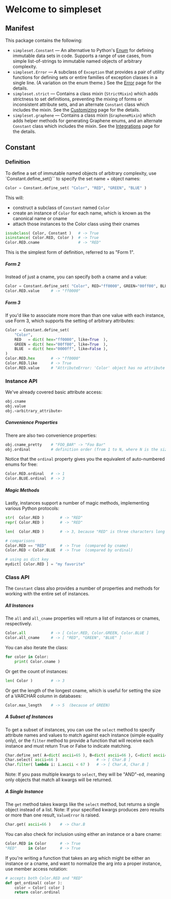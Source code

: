 # Welcome to simpleset

## Manifest

This package contains the following:

- `simpleset.Constant` — An alternative to Python's [Enum](https://docs.python.org/3/library/enum.html) for defining immutable data sets in code.  Supports a range of use cases, from simple list-of-strings to immutable named objects of arbitrary complexity.
- `simpleset.Error` — A subclass of `Exception` that provides a pair of utility functions for defining sets or entire families of exception classes in a single line.  (A variation on the enum theme.)  See the [Error](error) page for the details.
- `simpleset.strict` — Contains a class mixin (`StrictMixin`) which adds strictness to set definitions, preventing the mixing of forms or inconsistent attribute sets, and an alternate `Constant` class which includes the mixin.  See the [Customizing](customizing) page for the details.
- `simpleset.graphene` — Contains a class mixin (`GrapheneMixin`) which adds helper methods for generating Graphene enums, and an alternate `Constant` class which includes the mixin.  See the [Integrations](integrations) page for the details.

## Constant

### Definition

To define a set of immutable named objects of arbitrary complexity, use `Constant.define_set()`` to specify the set name + object names:

```python
Color = Constant.define_set( "Color", "RED", "GREEN", "BLUE" )
```

This will:

- construct a subclass of `Constant` named `Color`
- create an instance of `Color` for each name, which is known as the canonical name or cname
- attach those instances to the Color class using their cnames

```python
issubclass( Color, Constant )   # -> True
isinstance( Color.RED, Color )  # -> True
Color.RED.cname                 # -> "RED"
```

This is the simplest form of definition, referred to as "Form 1".

##### Form 2

Instead of just a cname, you can specify both a cname and a value:

```python
Color = Constant.define_set( "Color", RED="ff0000", GREEN="00ff00", BLUE="0000ff" )
Color.RED.value     # -> "ff0000"
```

##### Form 3

If you'd like to associate more more than than one value with each instance, use Form 3, which supports the setting of arbitrary attributes:

```python
Color = Constant.define_set(
    "Color",
    RED   = dict( hex="ff0000", like=True  ),
    GREEN = dict( hex="00ff00", like=True  ),
    BLUE  = dict( hex="0000ff", like=False ),
)
Color.RED.hex       # -> "ff0000"
Color.RED.like      # -> True
Color.RED.value     # "AttributeError: 'Color' object has no attribute 'value'"
```

### Instance API

We've already covered basic attribute access:

```python
obj.cname
obj.value
obj.<arbitrary_attribute>
```

##### Convenience Properties

There are also two convenience properties:

```python
obj.cname_pretty    # "FOO_BAR" -> "Foo Bar"
obj.ordinal         # definition order (from 1 to N, where N is the size of the set)
```

Notice that the `ordinal` property gives you the equivalent of auto-numbered enums for free:

```python
Color.RED.ordinal   # -> 1
Color.BLUE.ordinal  # -> 3
```

##### Magic Methods

Lastly, instances support a number of magic methods, implementing various Python protocols:

```python
str(  Color.RED )       # -> "RED"
repr( Color.RED )       # -> "RED"

len(  Color.RED )       # -> 3, because "RED" is three characters long

# comparisons
Color.RED == "RED"      # -> True  (compared by cname)
Color.RED < Color.BLUE  # -> True  (compared by ordinal)

# using as dict key
mydict[ Color.RED ] = "my favorite"
```

### Class API

The `Constant` class also provides a number of properties and methods for working with the entire set of instances.

##### All Instances

The `all` and `all_cname` properties will return a list of instances or cnames, respectively.

```python
Color.all           # -> [ Color.RED, Color.GREEN, Color.BLUE ]
Color.all_cname     # -> [ "RED", "GREEN", "BLUE" ]
```

You can also iterate the class:

```python
for color in Color:
    print( Color.cname )
```

Or get the count of instances:

```python
len( Color )        # -> 3
```

Or get the length of the longest cname, which is useful for setting the size of a VARCHAR column in databases:

```python
Color.max_length    # -> 5  (because of GREEN)
```

##### A Subset of Instances

To get a subset of instances, you can use the `select` method to specify attribute names and values to match against each instance (simple equality only), or the `filter` method to provide a function that will receive each instance and must return True or False to indicate matching.

```python
Char.define_set( A=dict( ascii=65 ), B=dict( ascii=66 ), C=dict( ascii=67 ) )
Char.select( ascii=66 )                 # -> [ Char.B ]
Char.filter( lambda i: i.ascii < 67 )   # -> [ Char.A, Char.B ]
```

Note: If you pass multiple kwargs to `select`, they will be "AND"-ed, meaning only objects that match all kwargs will be returned.

##### A Single Instance

The `get` method takes kwargs like the `select` method, but returns a single object instead of a list.  Note: If your specified kwargs produces zero results or more than one result, `ValueError` is raised.

```python
Char.get( ascii=66 )    # -> Char.B
```

You can also check for inclusion using either an instance or a bare cname:

```python
Color.RED in Color      # -> True
"RED"     in Color      # -> True
```

If you're writing a function that takes an arg which might be either an instance or a cname, and want to normalize the arg into a proper instance, use member access notation:

```python
# accepts both Color.RED and "RED"
def get_ordinal( color ):
    color = Color[ color ]
    return color.ordinal
```
